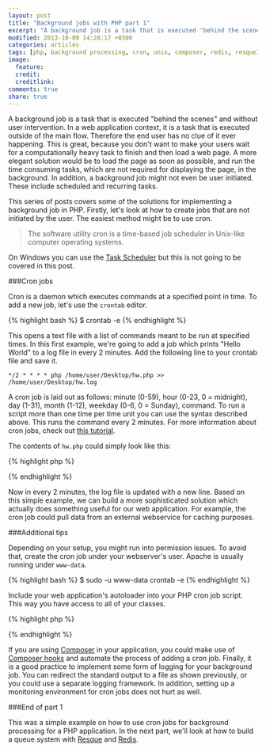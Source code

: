 ```yaml
---
layout: post
title: "Background jobs with PHP part 1"
excerpt: "A background job is a task that is executed 'behind the scenes' and without user intervention."
modified: 2013-10-09 14:28:17 +0300
categories: articles
tags: [php, background processing, cron, unix, composer, redis, resque]
image:
  feature: 
  credit: 
  creditlink: 
comments: true
share: true
---
```


A background job is a task that is executed "behind the scenes" and without user intervention. In a web application context, it is a task that is executed outside of the main flow. Therefore the end user has no clue of it ever happening. This is great, because you don't want to make your users wait for a computationally heavy task to finish and then load a web page. A more elegant solution would be to load the page as soon as possible, and run the time consuming tasks, which are not required for displaying the page, in the background. In addition, a background job might not even be user initiated. These include scheduled and recurring tasks.

This series of posts covers some of the solutions for implementing a background job in PHP. Firstly, let's look at how to create jobs that are not initiated by the user. The easiest method might be to use cron.

>The software utility cron is a time-based job scheduler in Unix-like computer operating systems.

On Windows you can use the [Task Scheduler](http://en.wikipedia.org/wiki/Windows_Task_Scheduler) but this is not going to be covered in this post.

###Cron jobs

Cron is a daemon which executes commands at a specified point in time. To add a new job, let's use the `crontab` editor.

{% highlight bash %}
$ crontab -e
{% endhighlight %}

This opens a text file with a list of commands meant to be run at specified times. In this first example, we're going to add a job which prints "Hello World" to a log file in every 2 minutes. Add the following line to your crontab file and save it.

<code>*/2 * * * * php /home/user/Desktop/hw.php >> /home/user/Desktop/hw.log</code>

A cron job is laid out as follows: minute (0-59), hour (0-23, 0 = midnight), day (1-31), month (1-12), weekday (0-6, 0 = Sunday), command. To run a script more than one time per time unit you can use the syntax described above. This runs the command every 2 minutes. For more information about cron jobs, check out [this tutorial](http://net.tutsplus.com/tutorials/other/scheduling-tasks-with-cron-jobs).

The contents of `hw.php` could simply look like this:

{% highlight php %}
<?php
  echo "Hello World\n";
?> 
{% endhighlight %}

Now in every 2 minutes, the log file is updated with a new line. Based on this simple example, we can build a more sophisticated solution which actually does something useful for our web application. For example, the cron job could pull data from an external webservice for caching purposes.

###Additional tips

Depending on your setup, you might run into permission issues. To avoid that, create the cron job under your webserver's user. Apache is usually running under `www-data`.

{% highlight bash %}
$ sudo -u www-data crontab -e
{% endhighlight %}

Include your web application's autoloader into your PHP cron job script. This way you have access to all of your classes.

{% highlight php %}
<?php
  require_once '/path/to/app/autoloader.php';
  ...
?>
{% endhighlight %}

If you are using [Composer](http://getcomposer.org/) in your application, you could make use of [Composer hooks](http://getcomposer.org/doc/articles/scripts.md) and automate the process of adding a cron job. Finally, it is a good practice to implement some form of logging for your background job. You can redirect the standard output to a file as shown previously, or you could use a separate logging framework. In addition, setting up a monitoring environment for cron jobs does not hurt as well.

###End of part 1

This was a simple example on how to use cron jobs for background processing for a PHP application. In the next part, we'll look at how to build a queue system with [Resque](https://github.com/resque/resque) and [Redis](http://redis.io).
